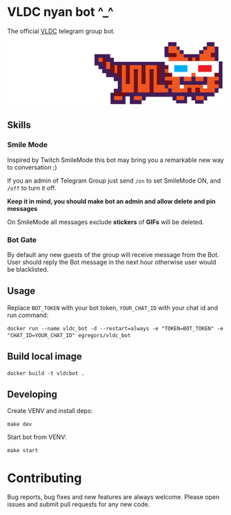 # VLDC nyan bot ^_^

The official [VLDC](https://vldc.org) telegram group bot. 

![nyan](img/VLDC_nyan-tiger-in-anaglyph-glasses.png)


## Skills

### Smile Mode

Inspired by Twitch SmileMode this bot may bring you a remarkable new way to conversation ;)

If you an admin of Telegram Group just send `/on` to set SmileMode ON,
and `/off` to turn it off.

**Keep it in mind, you should make bot an admin and allow delete and pin messages**

On SmileMode all messages exclude **stickers** of **GIFs** will be deleted.

### Bot Gate

By default any new guests of the group will receive message from the Bot. 
User should reply the Bot message in the next hour otherwise user would be blacklisted.


## Usage
Replace `BOT_TOKEN` with your bot token, `YOUR_CHAT_ID` with your chat id and run command:

```
docker run --name vldc_bot -d --restart=always -e "TOKEN=BOT_TOKEN" -e "CHAT_ID=YOUR_CHAT_ID" egregors/vldc_bot
```

## Build local image

```
docker build -t vldcbot .
```

## Developing
Create VENV and install deps:
```
make dev
```

Start bot from VENV:
```
make start
```

# Contributing
Bug reports, bug fixes and new features are always welcome.
Please open issues and submit pull requests for any new code.